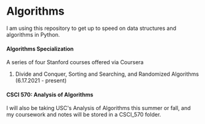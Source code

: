 # Algorithms

I am using this repository to get up to speed on data structures and algorithms in Python. 

#### Algorithms Specialization 
A series of four Stanford courses offered via Coursera <br>
1. Divide and Conquer, Sorting and Searching, and Randomized Algorithms (6.17.2021 - present)


#### CSCI 570: Analysis of Algorithms
I will also be taking USC's Analysis of Algorithms this summer or fall, and my coursework and notes will be stored in a CSCI_570 folder.
